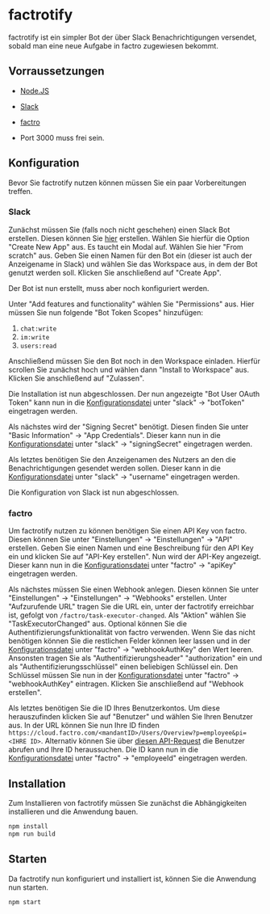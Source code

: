 # factrotify

factrotify ist ein simpler Bot der über Slack Benachrichtigungen versendet, sobald man eine neue Aufgabe in factro zugewiesen bekommt.

## Vorraussetzungen

- [Node.JS](https://nodejs.org/de)
- [Slack](https://slack.com)
- [factro](https://www.factro.de)

- Port 3000 muss frei sein.

## Konfiguration

Bevor Sie factrotify nutzen können müssen Sie ein paar Vorbereitungen treffen.

### Slack

Zunächst müssen Sie (falls noch nicht geschehen) einen Slack Bot erstellen.
Diesen können Sie [hier](https://api.slack.com/apps) erstellen.
Wählen Sie hierfür die Option "Create New App" aus.
Es taucht ein Modal auf. Wählen Sie hier "From scratch" aus.
Geben Sie einen Namen für den Bot ein (dieser ist auch der Anzeigename in Slack) und wählen Sie das Workspace aus, in dem der Bot genutzt werden soll.
Klicken Sie anschließend auf "Create App".

Der Bot ist nun erstellt, muss aber noch konfiguriert werden.

Unter "Add features and functionality" wählen Sie "Permissions" aus.
Hier müssen Sie nun folgende "Bot Token Scopes" hinzufügen:

1. `chat:write`
2. `im:write`
3. `users:read`

Anschließend müssen Sie den Bot noch in den Workspace einladen.
Hierfür scrollen Sie zunächst hoch und wählen dann "Install to Workspace" aus.
Klicken Sie anschließend auf "Zulassen".

Die Installation ist nun abgeschlossen.
Der nun angezeigte "Bot User OAuth Token" kann nun in die [Konfigurationsdatei](./src/config/config.json) unter "slack" -> "botToken" eingetragen werden.

Als nächstes wird der "Signing Secret" benötigt.
Diesen finden Sie unter "Basic Information" -> "App Credentials".
Dieser kann nun in die [Konfigurationsdatei](./src/config/config.json) unter "slack" -> "signingSecret" eingetragen werden.

Als letztes benötigen Sie den Anzeigenamen des Nutzers an den die Benachrichtigungen gesendet werden sollen.
Dieser kann in die [Konfigurationsdatei](./src/config/config.json) unter "slack" -> "username" eingetragen werden.

Die Konfiguration von Slack ist nun abgeschlossen.

### factro

Um factrotify nutzen zu können benötigen Sie einen API Key von factro.
Diesen können Sie unter "Einstellungen" -> "Einstellungen" -> "API" erstellen.
Geben Sie einen Namen und eine Beschreibung für den API Key ein und klicken Sie auf "API-Key erstellen".
Nun wird der API-Key angezeigt. Dieser kann nun in die [Konfigurationsdatei](./src/config/config.json) unter "factro" -> "apiKey" eingetragen werden.

Als nächstes müssen Sie einen Webhook anlegen.
Diesen können Sie unter "Einstellungen" -> "Einstellungen" -> "Webhooks" erstellen.
Unter "Aufzurufende URL" tragen Sie die URL ein, unter der factrotify erreichbar ist, gefolgt von `/factro/task-executor-changed`.
Als "Aktion" wählen Sie "TaskExecutorChanged" aus.
Optional können Sie die Authentifizierungsfunktionalität von factro verwenden. Wenn Sie das nicht benötigen können Sie die restlichen Felder können leer lassen und in der [Konfigurationsdatei](./src/config/config.json) unter "factro" -> "webhookAuthKey" den Wert leeren.
Ansonsten tragen Sie als "Authentifizierungsheader" "authorization" ein und als "Authentifizierungsschlüssel" einen beliebigen Schlüssel ein.
Den Schlüssel müssen Sie nun in der [Konfigurationsdatei](./src/config/config.json) unter "factro" -> "webhookAuthKey" eintragen.
Klicken Sie anschließend auf "Webhook erstellen".

Als letztes benötigen Sie die ID Ihres Benutzerkontos.
Um diese herauszufinden klicken Sie auf "Benutzer" und wählen Sie Ihren Benutzer aus.
In der URL können Sie nun Ihre ID finden `https://cloud.factro.com/<mandantID>/Users/Overview?p=employee&pi=<IHRE ID>`.
Alternativ können Sie über [diesen API-Request](https://cloud.factro.com/api/core/docs/#/users/HandleGetUsers) die Benutzer abrufen und Ihre ID heraussuchen.
Die ID kann nun in die [Konfigurationsdatei](./src/config/config.json) unter "factro" -> "employeeId" eingetragen werden.

## Installation

Zum Installieren von factrotify müssen Sie zunächst die Abhängigkeiten installieren und die Anwendung bauen.

```bash
npm install
npm run build
```

## Starten

Da factrotify nun konfiguriert und installiert ist, können Sie die Anwendung nun starten.

```bash
npm start
```
